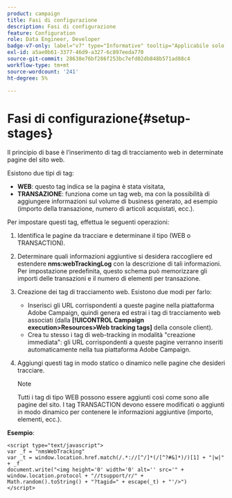```yaml
---
product: campaign
title: Fasi di configurazione
description: Fasi di configurazione
feature: Configuration
role: Data Engineer, Developer
badge-v7-only: label="v7" type="Informative" tooltip="Applicabile solo a Campaign Classic v7"
exl-id: a5ae0b61-3377-46d9-a327-6c897eeda770
source-git-commit: 28638e76bf286f253bc7efd02db848b571ad88c4
workflow-type: tm+mt
source-wordcount: '241'
ht-degree: 5%

---
```


# Fasi di configurazione{#setup-stages}

Il principio di base è l’inserimento di tag di tracciamento web in determinate pagine del sito web.

Esistono due tipi di tag:

* **WEB**: questo tag indica se la pagina è stata visitata,
* **TRANSAZIONE**: funziona come un tag web, ma con la possibilità di aggiungere informazioni sul volume di business generato, ad esempio (importo della transazione, numero di articoli acquistati, ecc.).

Per impostare questi tag, effettua le seguenti operazioni:

1. Identifica le pagine da tracciare e determinane il tipo (WEB o TRANSACTION).
1. Determinare quali informazioni aggiuntive si desidera raccogliere ed estendere **nms:webTrackingLog** con la descrizione di tali informazioni. Per impostazione predefinita, questo schema può memorizzare gli importi delle transazioni e il numero di elementi per transazione.
1. Creazione dei tag di tracciamento web. Esistono due modi per farlo:

   * Inserisci gli URL corrispondenti a queste pagine nella piattaforma Adobe Campaign, quindi genera ed estrai i tag di tracciamento web associati (dalla **[!UICONTROL Campaign execution>Resources>Web tracking tags]** della console client).
   * Crea tu stesso i tag di web-tracking in modalità &quot;creazione immediata&quot;: gli URL corrispondenti a queste pagine verranno inseriti automaticamente nella tua piattaforma Adobe Campaign.

1. Aggiungi questi tag in modo statico o dinamico nelle pagine che desideri tracciare.

   >[!NOTE]
   >
   >Tutti i tag di tipo WEB possono essere aggiunti così come sono alle pagine del sito. I tag TRANSACTION devono essere modificati o aggiunti in modo dinamico per contenere le informazioni aggiuntive (importo, elementi, ecc.).

**Esempio**:

```
<script type="text/javascript">
var _f = "nmsWebTracking"
var _t = window.location.href.match(/.*://[^/]*(/[^?#&]*)/)[1] + "|w|" + _f
document.write("<img height='0' width='0' alt='' src='" +
window.location.protocol + "//tsupport/r/" +
Math.random().toString() + "?tagid=" + escape(_t) + "'/>")
</script>
```
